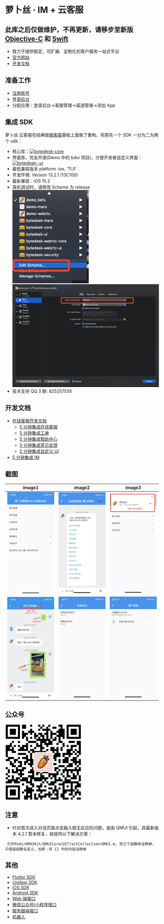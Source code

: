 # 萝卜丝 · IM + 云客服

## 此库之后仅做维护，不再更新，请移步至新版 [Objective-C](https://github.com/Bytedesk/bytedesk-oc/) 和 [Swift](https://github.com/Bytedesk/bytedesk-swift/)

- 致力于提供稳定、可扩展、定制化的客户服务一站式平台
- [官方网站](https://www.bytedesk.com)
- [开发文档](https://github.com/bytedesk/bytedesk-ios/wiki)

## 准备工作

- [注册账号](https://www.bytedesk.com/admin/#/antv/user/login)
- [登录后台](https://www.bytedesk.com/admin#/login)
- 分配应用：登录后台->客服管理->渠道管理->添加 App

## 集成 SDK

萝卜丝·云客服在经典版[微客服](http://www.weikefu.net)基础上面做了重构，将原先一个 SDK 一分为二为两个 sdk：

- 核心库：[![bytedesk-core](https://img.shields.io/badge/bytedesk--core-2.6.0-brightgreen.svg)](https://cocoapods.org/pods/bytedesk-core)
- 界面库，完全开源(Demo 中的 bdui 项目)，方便开发者自定义界面：[![bytedesk--ui](https://img.shields.io/badge/bytedesk--ui-2.6.0-brightgreen.svg)](https://cocoapods.org/pods/bytedesk-ui#bytedesk-ui-pod)
- 最低兼容版本 platform :ios, '11.0'
- 开发环境: Version 13.2.1 (13C100)
- 最新兼容：iOS 15.2
- 真机调试时，请修改 Scheme 为 release
  <img src="./img/scheme-1.png?raw=true" width="250">
  <img src="./img/scheme-2.png?raw=true" width="500">
- 技术支持 QQ 3 群: 825257535

## 开发文档

- [在线客服开发文档](https://github.com/bytedesk/bytedesk-ios/wiki)
  - [5 分钟集成在线客服](https://github.com/Bytedesk/bytedesk-ios/wiki/5%E5%88%86%E9%92%9F%E9%9B%86%E6%88%90%E5%9C%A8%E7%BA%BF%E5%AE%A2%E6%9C%8D)
  - [5 分钟集成工单](https://github.com/Bytedesk/bytedesk-ios/wiki/5%E5%88%86%E9%92%9F%E9%9B%86%E6%88%90%E5%B7%A5%E5%8D%95)
  - [5 分钟集成帮助中心](https://github.com/Bytedesk/bytedesk-ios/wiki/5%E5%88%86%E9%92%9F%E9%9B%86%E6%88%90%E5%B8%AE%E5%8A%A9%E4%B8%AD%E5%BF%83)
  - [5 分钟集成意见反馈](https://github.com/Bytedesk/bytedesk-ios/wiki/5%E5%88%86%E9%92%9F%E9%9B%86%E6%88%90%E6%84%8F%E8%A7%81%E5%8F%8D%E9%A6%88)
  - [5 分钟集成自定义 UI](https://github.com/Bytedesk/bytedesk-ios/wiki/5%E5%88%86%E9%92%9F%E9%9B%86%E6%88%90%E8%87%AA%E5%AE%9A%E4%B9%89UI)
- [5 分钟集成 IM](https://github.com/Bytedesk/bytedesk-ios/wiki/5%E5%88%86%E9%92%9F%E9%9B%86%E6%88%90IM)

## 截图

<!--
<img src="./img/1.png" width="25%" height="25%"/>
<img src="./img/2.png" width="25%" height="25%"/>
<img src="./img/3.png" width="25%" height="25%"/>
<img src="./img/4.png" width="25%" height="25%"/>
<img src="./img/5.png" width="25%" height="25%"/>
<img src="./img/6.png" width="25%" height="25%"/>
<img src="./img/7.png" width="25%" height="25%"/> -->

|                      image1                      |                       image2                       |                        image3                        |
| :----------------------------------------------: | :------------------------------------------------: | :--------------------------------------------------: |
| <img src="./img/home.jpeg?raw=true" width="250"> | <img src="./img/robot.jpeg?raw=true" width="250">  |  <img src="./img/notice.jpeg?raw=true" width="250">  |
| <img src="./img/chat.png?raw=true" width="250">  | <img src="./img/status.jpeg?raw=true" width="250"> | <img src="./img/userinfo.jpeg?raw=true" width="250"> |

## 公众号

<img src="./img/luobosi_mp.png?raw=true" width="250">

## 注意

- 针对首次进入对话页面点击输入框无反应的问题，是由 QMUI 引起，其最新版本 4.2.1 暂未修复，故提供以下解决方案：

```shell
 打开Pods/QMUIKit/QMUICore/UITraitCollection+QMUI.m, 将三个函数体注释掉，只保留函数名定义，也即：将 {} 中的内容注释掉
```

## 其他

- [Flutter SDK](https://gitee.com/270580156/bytedesk-flutter)
- [UniApp SDK](https://gitee.com/270580156/bytedesk-uniapp)
- [iOS SDK](https://gitee.com/270580156/bytedesk-ios)
- [Android SDK](https://gitee.com/270580156/bytedesk-android)
- [Web 端接口](https://gitee.com/270580156/bytedesk-web)
- [微信公众号/小程序接口](https://gitee.com/270580156/bytedesk-wechat)
- [服务器端接口](https://gitee.com/270580156/bytedesk-server)
- [机器人](https://gitee.com/270580156/bytedesk-chatbot)
